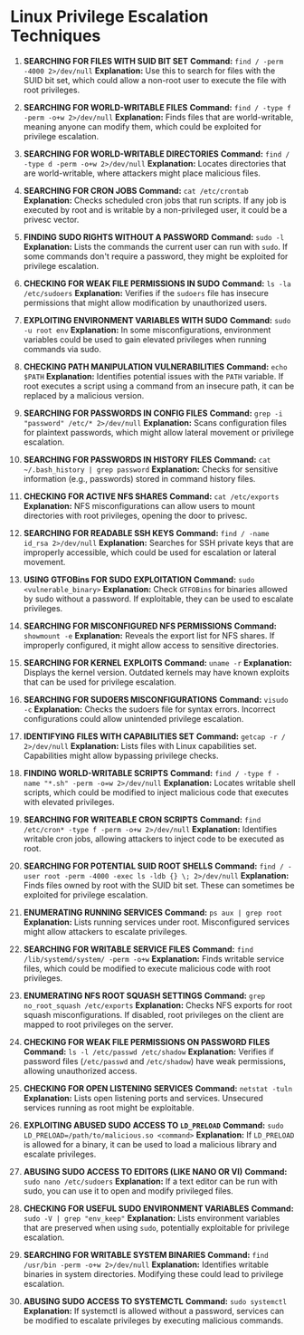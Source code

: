 ﻿# Linux Privilege Escalation Techniques

1. **SEARCHING FOR FILES WITH SUID BIT SET** 
 **Command:** `find / -perm -4000 2>/dev/null` 
 **Explanation:** Use this to search for files with the SUID bit set, which could allow a non-root user to execute the file with root privileges.

2. **SEARCHING FOR WORLD-WRITABLE FILES** 
 **Command:** `find / -type f -perm -o+w 2>/dev/null` 
 **Explanation:** Finds files that are world-writable, meaning anyone can modify them, which could be exploited for privilege escalation.

3. **SEARCHING FOR WORLD-WRITABLE DIRECTORIES** 
 **Command:** `find / -type d -perm -o+w 2>/dev/null` 
 **Explanation:** Locates directories that are world-writable, where attackers might place malicious files.

4. **SEARCHING FOR CRON JOBS** 
 **Command:** `cat /etc/crontab` 
 **Explanation:** Checks scheduled cron jobs that run scripts. If any job is executed by root and is writable by a non-privileged user, it could be a privesc vector.

5. **FINDING SUDO RIGHTS WITHOUT A PASSWORD** 
 **Command:** `sudo -l` 
 **Explanation:** Lists the commands the current user can run with `sudo`. If some commands don't require a password, they might be exploited for privilege escalation.

6. **CHECKING FOR WEAK FILE PERMISSIONS IN SUDO** 
 **Command:** `ls -la /etc/sudoers` 
 **Explanation:** Verifies if the `sudoers` file has insecure permissions that might allow modification by unauthorized users.

7. **EXPLOITING ENVIRONMENT VARIABLES WITH SUDO** 
 **Command:** `sudo -u root env` 
 **Explanation:** In some misconfigurations, environment variables could be used to gain elevated privileges when running commands via sudo.

8. **CHECKING PATH MANIPULATION VULNERABILITIES** 
 **Command:** `echo $PATH` 
 **Explanation:** Identifies potential issues with the `PATH` variable. If root executes a script using a command from an insecure path, it can be replaced by a malicious version.

9. **SEARCHING FOR PASSWORDS IN CONFIG FILES** 
 **Command:** `grep -i "password" /etc/* 2>/dev/null` 
 **Explanation:** Scans configuration files for plaintext passwords, which might allow lateral movement or privilege escalation.

10. **SEARCHING FOR PASSWORDS IN HISTORY FILES** 
 **Command:** `cat ~/.bash_history | grep password` 
 **Explanation:** Checks for sensitive information (e.g., passwords) stored in command history files.

11. **CHECKING FOR ACTIVE NFS SHARES** 
 **Command:** `cat /etc/exports` 
 **Explanation:** NFS misconfigurations can allow users to mount directories with root privileges, opening the door to privesc.

12. **SEARCHING FOR READABLE SSH KEYS** 
 **Command:** `find / -name id_rsa 2>/dev/null` 
 **Explanation:** Searches for SSH private keys that are improperly accessible, which could be used for escalation or lateral movement.

13. **USING GTFOBins FOR SUDO EXPLOITATION** 
 **Command:** `sudo <vulnerable_binary>` 
 **Explanation:** Check `GTFOBins` for binaries allowed by sudo without a password. If exploitable, they can be used to escalate privileges.

14. **SEARCHING FOR MISCONFIGURED NFS PERMISSIONS** 
 **Command:** `showmount -e` 
 **Explanation:** Reveals the export list for NFS shares. If improperly configured, it might allow access to sensitive directories.

15. **SEARCHING FOR KERNEL EXPLOITS** 
 **Command:** `uname -r` 
 **Explanation:** Displays the kernel version. Outdated kernels may have known exploits that can be used for privilege escalation.

16. **SEARCHING FOR SUDOERS MISCONFIGURATIONS** 
 **Command:** `visudo -c` 
 **Explanation:** Checks the sudoers file for syntax errors. Incorrect configurations could allow unintended privilege escalation.

17. **IDENTIFYING FILES WITH CAPABILITIES SET** 
 **Command:** `getcap -r / 2>/dev/null` 
 **Explanation:** Lists files with Linux capabilities set. Capabilities might allow bypassing privilege checks.

18. **FINDING WORLD-WRITABLE SCRIPTS** 
 **Command:** `find / -type f -name "*.sh" -perm -o=w 2>/dev/null` 
 **Explanation:** Locates writable shell scripts, which could be modified to inject malicious code that executes with elevated privileges.

19. **SEARCHING FOR WRITEABLE CRON SCRIPTS** 
 **Command:** `find /etc/cron* -type f -perm -o+w 2>/dev/null` 
 **Explanation:** Identifies writable cron jobs, allowing attackers to inject code to be executed as root.

20. **SEARCHING FOR POTENTIAL SUID ROOT SHELLS** 
 **Command:** `find / -user root -perm -4000 -exec ls -ldb {} \; 2>/dev/null` 
 **Explanation:** Finds files owned by root with the SUID bit set. These can sometimes be exploited for privilege escalation.

21. **ENUMERATING RUNNING SERVICES** 
 **Command:** `ps aux | grep root` 
 **Explanation:** Lists running services under root. Misconfigured services might allow attackers to escalate privileges.

22. **SEARCHING FOR WRITABLE SERVICE FILES** 
 **Command:** `find /lib/systemd/system/ -perm -o+w` 
 **Explanation:** Finds writable service files, which could be modified to execute malicious code with root privileges.

23. **ENUMERATING NFS ROOT SQUASH SETTINGS** 
 **Command:** `grep no_root_squash /etc/exports` 
 **Explanation:** Checks NFS exports for root squash misconfigurations. If disabled, root privileges on the client are mapped to root privileges on the server.

24. **CHECKING FOR WEAK FILE PERMISSIONS ON PASSWORD FILES** 
 **Command:** `ls -l /etc/passwd /etc/shadow` 
 **Explanation:** Verifies if password files (`/etc/passwd` and `/etc/shadow`) have weak permissions, allowing unauthorized access.

25. **CHECKING FOR OPEN LISTENING SERVICES** 
 **Command:** `netstat -tuln` 
 **Explanation:** Lists open listening ports and services. Unsecured services running as root might be exploitable.

26. **EXPLOITING ABUSED SUDO ACCESS TO `LD_PRELOAD`** 
 **Command:** `sudo LD_PRELOAD=/path/to/malicious.so <command>` 
 **Explanation:** If `LD_PRELOAD` is allowed for a binary, it can be used to load a malicious library and escalate privileges.

27. **ABUSING SUDO ACCESS TO EDITORS (LIKE NANO OR VI)** 
 **Command:** `sudo nano /etc/sudoers` 
 **Explanation:** If a text editor can be run with sudo, you can use it to open and modify privileged files.

28. **CHECKING FOR USEFUL SUDO ENVIRONMENT VARIABLES** 
 **Command:** `sudo -V | grep "env_keep"` 
 **Explanation:** Lists environment variables that are preserved when using `sudo`, potentially exploitable for privilege escalation.

29. **SEARCHING FOR WRITABLE SYSTEM BINARIES** 
 **Command:** `find /usr/bin -perm -o+w 2>/dev/null` 
 **Explanation:** Identifies writable binaries in system directories. Modifying these could lead to privilege escalation.

30. **ABUSING SUDO ACCESS TO SYSTEMCTL** 
 **Command:** `sudo systemctl` 
 **Explanation:** If systemctl is allowed without a password, services can be modified to escalate privileges by executing malicious commands.

